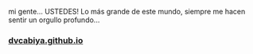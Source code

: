 mi gente... USTEDES! Lo más grande de este mundo, siempre me hacen sentir un orgullo profundo...

### [dvcabiya.github.io](https://dvcabiya.github.io/)
